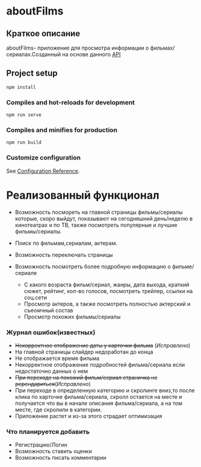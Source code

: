# aboutFilms

## Краткое описание
aboutFilms- приложение для просмотра информации о фильмах/сериалах.Созданный на основе данного [API](https://www.themoviedb.org/documentation/api?language=ru)
## Project setup
```
npm install
```

### Compiles and hot-reloads for development
```
npm run serve
```

### Compiles and minifies for production
```
npm run build
```

### Customize configuration
See [Configuration Reference](https://cli.vuejs.org/config/).


# Реализованный функционал

* Возможность посмореть на главной страницы фильмы/сериалы которые, скоро выйдут, показывают на сегодняшний день/неделю в кинотеатрах и по ТВ, также посмотреть  популярные и лучшие фильмы/сериалы.

* Поиск по фильмам,сериалам, актерам.

* Возможность переключать страницы

* Возможность посмотреть более подробную информацию о фильме/сериале <br />
    * С какого возраста фильм/сериал, жанры, дата выхода, краткий сюжет, рейтинг, кол-во голосов, посмотреть трейлер, ссылки на соц.сети
    * Просмотр актеров, а также посмотреть полностью актерский и съеомчный состав
    * Просмотр похожих фильмы/сериалы


### Журнал ошибок(известных)

* ~~Некорректное отображение даты у карточки фильма~~ (*Исправлено*)
* На главной страницы слайдер недоработан до конца
* Не отображается время фильма
* Некорректное отображение подробностей фильма/сериала если недостаточно данных о нем
* ~~При переходе на похожий фильм/сериал страничка не ререндариться~~(*Исправлено*)
* При переходе в определенную категорию и скролинге вниз,то после клика по карточке фильма/сериала, скролл остается на месте и получается что вы в начале описания фильма/сериала, а на том месте, где скролили в категории.
* Приложение растет и из-за этого страдает оптимизация

### Что планируется добавить

* Регистрацию/Логин
* Возможность ставить оценки
* Возможность писать комментарии
